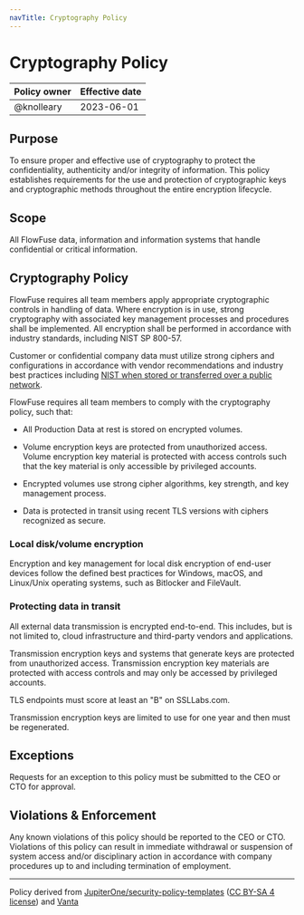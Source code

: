 ```yaml
---
navTitle: Cryptography Policy
---
```


# Cryptography Policy

| Policy owner   | Effective date |
| -------------- | -------------- |
| @knolleary     | 2023-06-01     |

## Purpose

To ensure proper and effective use of cryptography to protect the confidentiality,
authenticity and/or integrity of information. This policy establishes requirements
for the use and protection of cryptographic keys and cryptographic methods
throughout the entire encryption lifecycle.

## Scope 

All FlowFuse data, information and information systems that handle confidential
or critical information.

## Cryptography Policy

FlowFuse requires all team members apply appropriate cryptographic controls in
handling of data. Where encryption is in use, strong cryptography with associated
key management processes and procedures shall be implemented. All encryption
shall be performed in accordance with industry standards, including NIST SP 800-57.

Customer or confidential company data must utilize strong ciphers and configurations
in accordance with vendor recommendations and industry best practices including
[NIST when stored or transferred over a public network](https://csrc.nist.gov/projects/cryptographic-standards-and-guidelines). 


FlowFuse requires all team members to comply with the cryptography policy, such that:

 - All Production Data at rest is stored on encrypted volumes.

 - Volume encryption keys are protected from unauthorized access. Volume encryption
   key material is protected with access controls such that the key material is
   only accessible by privileged accounts.

 - Encrypted volumes use strong cipher algorithms, key strength, and key management
   process.

 - Data is protected in transit using recent TLS versions with ciphers recognized as secure.

### Local disk/volume encryption

Encryption and key management for local disk encryption of end-user devices follow
the defined best practices for Windows, macOS, and Linux/Unix operating systems,
such as Bitlocker and FileVault.

### Protecting data in transit

All external data transmission is encrypted end-to-end. This includes, but is not
limited to, cloud infrastructure and third-party vendors and applications.

Transmission encryption keys and systems that generate keys are protected from
unauthorized access. Transmission encryption key materials are protected with
access controls and may only be accessed by privileged accounts.

TLS endpoints must score at least an "B" on SSLLabs.com.

Transmission encryption keys are limited to use for one year and then must be
regenerated.

## Exceptions

Requests for an exception to this policy must be submitted to the CEO or CTO for
approval.

## Violations & Enforcement

Any known violations of this policy should be reported to the CEO or CTO.
Violations of this policy can result in immediate withdrawal or suspension of
system access and/or disciplinary action in accordance with company procedures
up to and including termination of employment.

--- 
Policy derived from [JupiterOne/security-policy-templates](https://github.com/JupiterOne/security-policy-templates) ([CC BY-SA 4 license](https://creativecommons.org/licenses/by-sa/4.0/)) and [Vanta](https://vanta.com)
